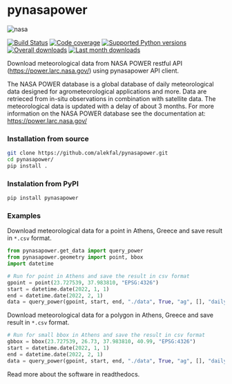 # pynasapower
![nasa](https://user-images.githubusercontent.com/18232521/75673566-eb882880-5c8b-11ea-9a65-995f94b876bf.png)

[![Build Status](https://github.com/alekfal/pynasapower/actions/workflows/python-package.yml/badge.svg?branch=master)](https://github.com/alekfal/pynasapower/actions)
[![Code coverage](https://codecov.io/gh/alekfal/pynasapower/branch/master/graph/badge.svg)](https://codecov.io/gh/alekfal/pynasapower)
[![Supported Python versions](https://img.shields.io/pypi/pyversions/pynasapower.svg?style=flat-square)](https://pypi.org/project/pynasapower/)
[![Overall downloads](https://pepy.tech/badge/pynasapower)](https://pepy.tech/project/pynasapower)
[![Last month downloads](https://pepy.tech/badge/pynasapower/month)](https://pepy.tech/project/pynasapower)

Download meteorological data from NASA POWER restful API (https://power.larc.nasa.gov/) using pynasapower API client.

The NASA POWER database is a global database of daily meteorological data designed for agrometeorological applications and more. 
Data are retrieced from in-situ observations in combination with satellite data. The meteorological data is updated with a delay of about 3 months. For more information on the NASA POWER database see the documentation at: https://power.larc.nasa.gov/

### Installation from source

```bash
git clone https://github.com/alekfal/pynasapower.git
cd pynasapower/
pip install .
```

### Instalation from PyPI

```bash
pip install pynasapower
```

### Examples

Download meteorological data for a point in Athens, Greece and save result in `*.csv` format.

```python
from pynasapower.get_data import query_power
from pynasapower.geometry import point, bbox
import datetime

# Run for point in Athens and save the result in csv format
gpoint = point(23.727539, 37.983810, "EPSG:4326")
start = datetime.date(2022, 1, 1)
end = datetime.date(2022, 2, 1)
data = query_power(gpoint, start, end, "./data", True, "ag", [], "daily", "point", "csv")
```

Download meteorological data for a polygon in Athens, Greece and save result in `*.csv` format.

```python
# Run for small bbox in Athens and save the result in csv format
gbbox = bbox(23.727539, 26.73, 37.983810, 40.99, "EPSG:4326")
start = datetime.date(2022, 1, 1)
end = datetime.date(2022, 2, 1)
data = query_power(gpoint, start, end, "./data", True, "ag", [], "daily", "regional", "csv")
```

Read more about the software in readthedocs.